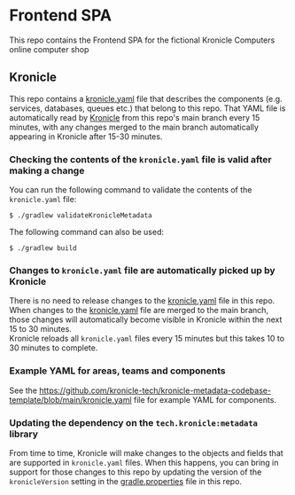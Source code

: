 # Frontend SPA

This repo contains the Frontend SPA for the fictional Kronicle Computers online computer shop

## Kronicle

This repo contains a [kronicle.yaml](kronicle.yaml) file that describes the components (e.g. services, databases, 
queues etc.) that belong to this repo.  That YAML file is automatically read by [Kronicle](https://kronicle.tech) from 
this repo's main branch every 15 minutes, with any changes merged to the main branch automatically appearing in 
Kronicle after 15-30 minutes.

### Checking the contents of the `kronicle.yaml` file is valid after making a change

You can run the following command to validate the contents of the `kronicle.yaml` file:

```shell
$ ./gradlew validateKronicleMetadata
```

The following command can also be used:

```shell
$ ./gradlew build
```

### Changes to `kronicle.yaml` file are automatically picked up by Kronicle

There is no need to release changes to the [kronicle.yaml](kronicle.yaml) file in this repo.
When changes to the [kronicle.yaml](kronicle.yaml) file are merged to the main branch,
those changes will automatically become visible in Kronicle within the next 15 to 30 minutes.  
Kronicle reloads all `kronicle.yaml` files every 15 minutes but this takes 10 to 30
minutes to complete.

### Example YAML for areas, teams and components

See the https://github.com/kronicle-tech/kronicle-metadata-codebase-template/blob/main/kronicle.yaml
file for example YAML for components.

### Updating the dependency on the `tech.kronicle:metadata` library

From time to time, Kronicle will make changes to the objects and fields that are supported in
`kronicle.yaml` files. When this happens, you can bring in support for those changes to this repo by
updating the version of the `kronicleVersion` setting in the [gradle.properties](gradle.properties)
file in this repo.
